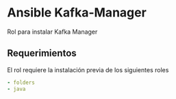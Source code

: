 # Ansible Kafka-Manager

Rol para instalar Kafka Manager

## Requerimientos

El rol requiere la instalación previa de los siguientes roles
```yml
- folders
- java
```
